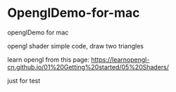 # OpenglDemo-for-mac
openglDemo for mac 

opengl shader simple code, draw two triangles

learn opengl from this page: https://learnopengl-cn.github.io/01%20Getting%20started/05%20Shaders/


just for test

